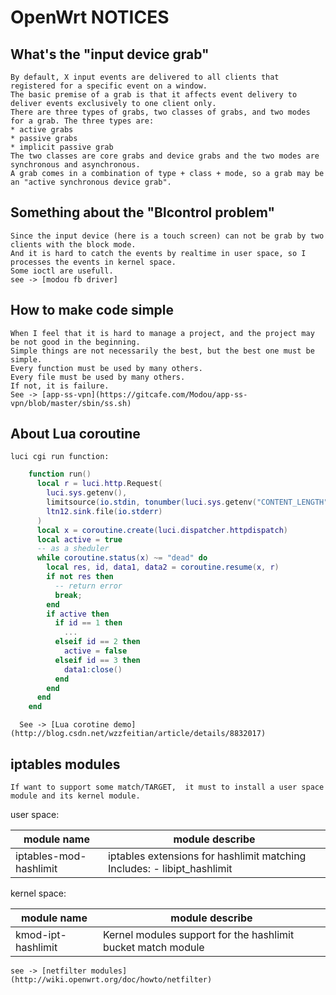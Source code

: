 # OpenWrt NOTICES

## What's the "input device grab"

    By default, X input events are delivered to all clients that registered for a specific event on a window.
    The basic premise of a grab is that it affects event delivery to deliver events exclusively to one client only.
    There are three types of grabs, two classes of grabs, and two modes for a grab. The three types are:
    * active grabs
    * passive grabs
    * implicit passive grab
    The two classes are core grabs and device grabs and the two modes are synchronous and asynchronous.
    A grab comes in a combination of type + class + mode, so a grab may be an "active synchronous device grab".

## Something about the "Blcontrol problem"

    Since the input device (here is a touch screen) can not be grab by two clients with the block mode.
    And it is hard to catch the events by realtime in user space, so I processes the events in kernel space.
    Some ioctl are usefull.
    see -> [modou fb driver]

## How to make code simple

    When I feel that it is hard to manage a project, and the project may be not good in the beginning.
    Simple things are not necessarily the best, but the best one must be simple.
    Every function must be used by many others.
    Every file must be used by many others.
    If not, it is failure.
    See -> [app-ss-vpn](https://gitcafe.com/Modou/app-ss-vpn/blob/master/sbin/ss.sh)

## About Lua coroutine

    luci cgi run function:
``````````````````````````````lua
    function run()
      local r = luci.http.Request(
        luci.sys.getenv(),
        limitsource(io.stdin, tonumber(luci.sys.getenv("CONTENT_LENGTH"))),
        ltn12.sink.file(io.stderr)
      )
      local x = coroutine.create(luci.dispatcher.httpdispatch)
      local active = true
      -- as a sheduler
      while coroutine.status(x) ~= "dead" do
        local res, id, data1, data2 = coroutine.resume(x, r)
        if not res then
          -- return error
          break;
        end
        if active then
          if id == 1 then
            ...
          elseif id == 2 then
            active = false
          elseif id == 3 then
            data1:close()
          end
        end
      end
    end
``````````````````````````````

      See -> [Lua corotine demo] (http://blog.csdn.net/wzzfeitian/article/details/8832017)

## iptables modules

    If want to support some match/TARGET,  it must to install a user space module and its kernel module.

user space:

| module name | module describe |
| ----------- | --------------- |
| iptables-mod-hashlimit | iptables extensions for hashlimit matching Includes: - libipt_hashlimit |

kernel space:

| module name | module describe |
| ----------- | --------------- |
| kmod-ipt-hashlimit | Kernel modules support for the hashlimit bucket match module |

    see -> [netfilter modules](http://wiki.openwrt.org/doc/howto/netfilter)
